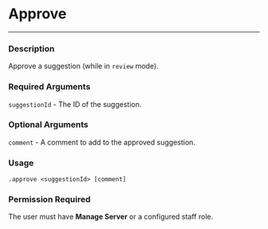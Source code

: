 # Approve
---
### Description
Approve a suggestion (while in `review` mode).
### Required Arguments
`suggestionId` - The ID of the suggestion.
### Optional Arguments
`comment` - A comment to add to the approved suggestion.
### Usage
```
.approve <suggestionId> [comment]
```
### Permission Required
The user must have **Manage Server** or a configured staff role.
